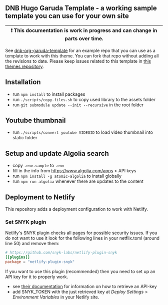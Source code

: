 ## DNB Hugo Garuda Template - a working sample template you can use for your own site

| :exclamation:  This documentation is work in progress and can change in parts over time.   |
|----|

See [dnb-org-garuda-template](/davidsneighbour/dnb-org-garuda-template) for an example repo that you can use as a template to work with this theme. You can fork that repo without adding all the revisions to date. Please keep issues related to this template in [this themes repository](/davidsneighbour/dnb-org-garuda/issues).

## Installation

- run `npm install` to install packages
- run `./scripts/copy-files.sh` to copy used library to the assets folder
- run `git submodule update --init --recursive` in the root folder

## Youtube thumbnail

- run `./scripts/convert youtube VIDEOID` to load video thumbnail into static folder

## Setup and update Algolia search

- copy `.env.sample` to `.env`
- fill in the info from https://www.algolia.com/apps &gt; API keys
- run `npm install -g atomic-algolia` to install globally 
- run `npm run algolia` whenever there are updates to the content

## Deployment to Netlify

This repository adds a deployment configuration to work with Netlify. 

### Set SNYK plugin

Netlify's SNYK plugin checks all pages for possible security issues. If you do not want to use it look for the following lines in your netflix.toml (around line 50) and remove them:

```toml 
# https://github.com/snyk-labs/netlify-plugin-snyk
[[plugins]]
package = "netlify-plugin-snyk"
```

If you want to use this plugin (recommended) then you need to set up an API key for it to properly work.

- see [their documentation](https://support.snyk.io/hc/en-us/articles/360004037537-Authentication-for-third-party-tools) for information on how to retrieve an API-key
- add SNYK_TOKEN with the just retrieved key at _Deploy Settings_ > _Environment Variables_ in your Netlify site.
